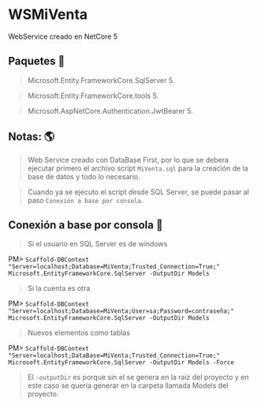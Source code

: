 # WSMiVenta

WebService creado en NetCore 5

## Paquetes :cactus:
> Microsoft.Entity.FrameworkCore.SqlServer 5.

> Microsoft.Entity.FrameworkCore.tools 5.

> Microsoft.AspNetCore.Authentication.JwtBearer 5.

## Notas: 🌎
> Web Service creado con DataBase First, por lo que se debera ejecutar primero el archivo script `MiVenta.sql` para la creación de la base de datos y todo lo necesario.

> Cuando ya se ejecuto el script desde SQL Server, se puede pasar al paso `Conexión a base por consola`.



## Conexión a base por consola :corn:
> Si el usuario en SQL Server es de windows

PM> `Scaffold-DBContext "Server=localhost;Database=MiVenta;Trusted_Connection=True;" Microsoft.EntityFrameworkCore.SqlServer -OutputDir Models`

> Si la cuenta es otra

PM> `Scaffold-DBContext "Server=localhost;Database=MiVenta;User=sa;Password=contraseña;" Microsoft.EntityFrameworkCore.SqlServer -OutputDir Models`

> Nuevos elementos como tablas

PM> `Scaffold-DBContext "Server=localhost;DataBase=MiVenta;Trusted_Connection=True;" Microsoft.EntityFrameworkCore.SqlServer -OutputDir Models -Force`

> El  `-outputDir` es porque sin el se genera en la raiz del proyecto y en este caso se queria generar en la carpeta llamada Models del proyecto.
